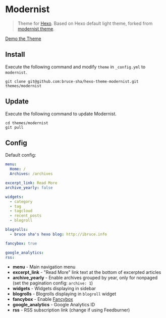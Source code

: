 # Modernist

> Theme for [Hexo]. Based on Hexo default light theme, forked from [modernist theme].  

[Demo the Theme]

## Install

Execute the following command and modify `theme` in `_config.yml` to `modernist`.

```
git clone git@github.com:bruce-sha/hexo-theme-modernist.git themes/modernist
```

## Update

Execute the following command to update Modernist.

```
cd themes/modernist
git pull
```

## Config

Default config:

``` yaml
menu:
  Home: /
  Archives: /archives

excerpt_link: Read More
archive_yearly: false

widgets:
  - category
  - tag
  - tagcloud
  - recent_posts
  - blogroll

blogrolls:
  - bruce sha's hexo blog: http://ibruce.info

fancybox: true

google_analytics:
rss:
```

- **menu** - Main navigation menu
- **excerpt_link** - "Read More" link text at the bottom of excerpted articles
- **archive_yearly** - Enable archives grouped by year, only for nonpaged (set the pagination config: `archive: 1`)
- **widgets** - Widgets displaying in sidebar
- **blogrolls** - Blogrolls displaying in `blogroll` widget
- **fancybox** - Enable [Fancybox]
- **google_analytics** - Google Analytics ID
- **rss** - RSS subscription link (change if using Feedburner)

[Hexo]: http://zespia.tw/hexo/
[modernist theme]: http://github.com/heroicyang/hexo-theme-modernist
[Demo the Theme]: http://ibruce.info
[Fancybox]: http://fancyapps.com/fancybox
[Busuanzi]: http://busuanzi.ibruce.info
